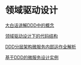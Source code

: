 # 领域驱动设计

[大白话讲解DDD中的概念](./subfile/_4大白话讲解DDD中的概念.md)

[领域驱动设计下的代码结构](./subfile/_1领域驱动设计下的代码结构.md)

[DDD分层架构微服务内部运作全解析](./subfile/_2DDD分层架构微服务内部运作全解析.md)

[基于DDD的微服务设计实例](./subfile/_3基于DDD的微服务设计实例.md)